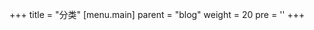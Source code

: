 +++
title = "分类"
[menu.main]
  parent = "blog"
  weight = 20
  pre = '<i class="fas fa-fw fa-folder me-1"></i>'
+++

